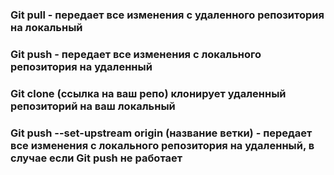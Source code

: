 ### Git pull - передает все изменения с удаленного репозитория на локальный

### Git push - передает все изменения с локального репозитория на удаленный

### Git clone (ссылка на ваш репо) клонирует удаленный репозиторий на ваш локальный

### Git push --set-upstream origin (название ветки) - передает все изменения с локального репозитория на удаленный, в случае если Git push не работает